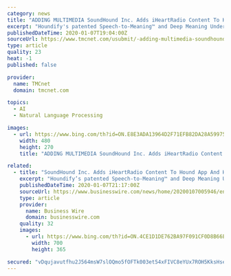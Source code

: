 ```yaml
---
category: news
title: "ADDING MULTIMEDIA SoundHound Inc. Adds iHeartRadio Content To Hound App And Houndify Voice AI Platform"
excerpt: "Houndify's patented Speech-to-Meaning™ and Deep Meaning Understanding™ technologies deliver unprecedented speed and accuracy in voice recognition and responses, and an ability to understand context, such as the user's location or previous queries, to support natural interactions. Another key advantage of Houndify is its architecture for ..."
publishedDateTime: 2020-01-07T19:04:00Z
sourceUrl: https://www.tmcnet.com/usubmit/-adding-multimedia-soundhound-inc-adds-iheartradio-content-hound-/2020/01/07/9077848.htm
type: article
quality: 23
heat: -1
published: false

provider:
  name: TMCnet
  domain: tmcnet.com

topics:
  - AI
  - Natural Language Processing

images:
  - url: https://www.bing.com/th?id=ON.E8E3ADA13964D2F71EFB82DA28A59975
    width: 480
    height: 270
    title: "ADDING MULTIMEDIA SoundHound Inc. Adds iHeartRadio Content To Hound App And Houndify Voice AI Platform"

related:
  - title: "SoundHound Inc. Adds iHeartRadio Content To Hound App And Houndify Voice AI Platform"
    excerpt: "Houndify’s patented Speech-to-Meaning™ and Deep Meaning Understanding™ technologies deliver unprecedented speed and accuracy in voice recognition and responses, and an ability to understand context, such as the user's location or previous queries, to support natural interactions. Another key advantage of Houndify is its architecture for ..."
    publishedDateTime: 2020-01-07T21:17:00Z
    sourceUrl: https://www.businesswire.com/news/home/20200107005946/en/SoundHound-Adds-iHeartRadio-Content-Hound-App-Houndify
    type: article
    provider:
      name: Business Wire
      domain: businesswire.com
    quality: 32
    images:
      - url: https://www.bing.com/th?id=ON.4CE1D1DE762BA97F091CF0D8B66E7B8A
        width: 700
        height: 365

secured: "vDqujavutfhu2J564msW7slOQmo5fOFTk003et54xFIVC8eYUx7ROH5KksHseFz5/vYtrRWVEuprfQLfYJaRAtZziT0pzKRfofJhwEb5eROJX4Oa8EPFwRSj6zPmKzRcrn5ZQLY+1QoK8HXygoCAuIBXPsmMih4ihvn/8FWpETmmfn2GLpl1ub8lVp2zd7oQ9ZRdvqwxzwJz1hmdLfMZc7vT1m4iEnFRmZ/oT7EGLlclMi73QhsQoApsRly/UPdi2420adZguo/ECsOskuZQHg==;q1cZECEyKY/SiLv2AL/MqA=="
---
```


